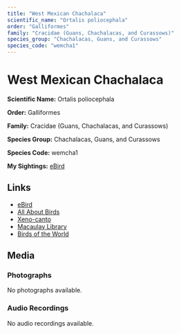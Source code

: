 ```yaml
---
title: "West Mexican Chachalaca"
scientific_name: "Ortalis poliocephala"
order: "Galliformes"
family: "Cracidae (Guans, Chachalacas, and Curassows)"
species_group: "Chachalacas, Guans, and Curassows"
species_code: "wemcha1"
---
```


# West Mexican Chachalaca

**Scientific Name:** Ortalis poliocephala

**Order:** Galliformes

**Family:** Cracidae (Guans, Chachalacas, and Curassows)

**Species Group:** Chachalacas, Guans, and Curassows

**Species Code:** wemcha1

**My Sightings:** [eBird](https://ebird.org/lifelist?r=world&time=life&spp=wemcha1)

## Links
* [eBird](https://ebird.org/species/wemcha1) 
* [All About Birds](https://www.allaboutbirds.org/guide/wemcha1) 
* [Xeno-canto](https://www.xeno-canto.org/species/wemcha1) 
* [Macaulay Library](https://search.macaulaylibrary.org/catalog?taxonCode=wemcha1&sort=rating_rank_desc)
* [Birds of the World](https://birdsoftheworld.org/bow/species/wemcha1)

## Media
### Photographs
No photographs available.

### Audio Recordings
No audio recordings available.

